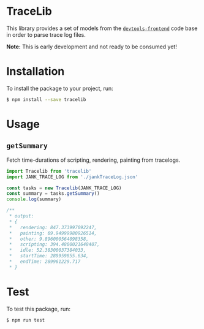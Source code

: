 TraceLib
========

This library provides a set of models from the [`devtools-frontend`](https://github.com/ChromeDevTools/devtools-frontend) code base in order to parse trace log files.

__Note:__ This is early development and not ready to be consumed yet!

# Installation

To install the package to your project, run:

```sh
$ npm install --save tracelib
```

# Usage

## `getSummary`

Fetch time-durations of scripting, rendering, painting from tracelogs.

```js
import Tracelib from 'tracelib'
import JANK_TRACE_LOG from './jankTraceLog.json'

const tasks = new Tracelib(JANK_TRACE_LOG)
const summary = tasks.getSummary()
console.log(summary)

/**
 * output:
 * {
 *   rendering: 847.373997092247,
 *   painting: 69.94999980926514,
 *   other: 9.896000564098358,
 *   scripting: 394.4800021648407,
 *   idle: 52.38300037384033,
 *   startTime: 289959855.634,
 *   endTime: 289961229.717
 * }
```

# Test

To test this package, run:

```sh
$ npm run test
```
